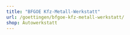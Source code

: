 ```yaml
---
title: "BFGOE Kfz-Metall-Werkstatt"
url: /goettingen/bfgoe-kfz-metall-werkstatt/
shop: Autowerkstatt
---
```

